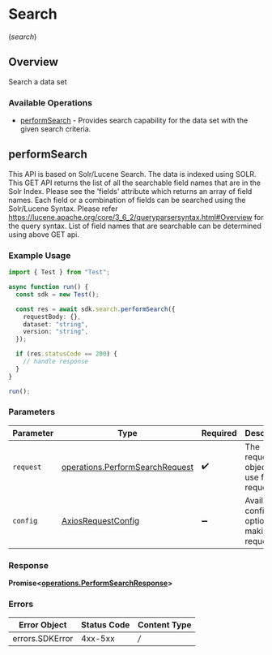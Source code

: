 # Search
(*search*)

## Overview

Search a data set

### Available Operations

* [performSearch](#performsearch) - Provides search capability for the data set with the given search criteria.

## performSearch

This API is based on Solr/Lucene Search. The data is indexed using SOLR. This GET API returns the list of all the searchable field names that are in the Solr Index. Please see the 'fields' attribute which returns an array of field names. Each field or a combination of fields can be searched using the Solr/Lucene Syntax. Please refer https://lucene.apache.org/core/3_6_2/queryparsersyntax.html#Overview for the query syntax. List of field names that are searchable can be determined using above GET api.

### Example Usage

```typescript
import { Test } from "Test";

async function run() {
  const sdk = new Test();

  const res = await sdk.search.performSearch({
    requestBody: {},
    dataset: "string",
    version: "string",
  });

  if (res.statusCode == 200) {
    // handle response
  }
}

run();
```

### Parameters

| Parameter                                                                              | Type                                                                                   | Required                                                                               | Description                                                                            |
| -------------------------------------------------------------------------------------- | -------------------------------------------------------------------------------------- | -------------------------------------------------------------------------------------- | -------------------------------------------------------------------------------------- |
| `request`                                                                              | [operations.PerformSearchRequest](../../sdk/models/operations/performsearchrequest.md) | :heavy_check_mark:                                                                     | The request object to use for the request.                                             |
| `config`                                                                               | [AxiosRequestConfig](https://axios-http.com/docs/req_config)                           | :heavy_minus_sign:                                                                     | Available config options for making requests.                                          |


### Response

**Promise<[operations.PerformSearchResponse](../../sdk/models/operations/performsearchresponse.md)>**
### Errors

| Error Object    | Status Code     | Content Type    |
| --------------- | --------------- | --------------- |
| errors.SDKError | 4xx-5xx         | */*             |
